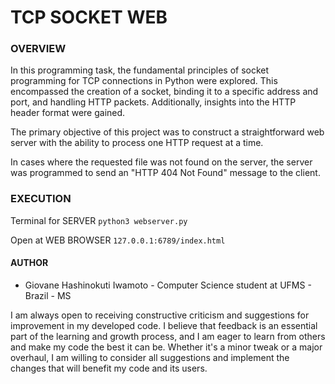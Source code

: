 # TCP SOCKET WEB

### **OVERVIEW**

In this programming task, the fundamental principles of socket programming for TCP connections in Python were explored. This encompassed the creation of a socket, binding it to a specific address and port, and handling HTTP packets. Additionally, insights into the HTTP header format were gained.

The primary objective of this project was to construct a straightforward web server with the ability to process one HTTP request at a time.

In cases where the requested file was not found on the server, the server was programmed to send an "HTTP 404 Not Found" message to the client.

### **EXECUTION**

Terminal for SERVER `python3 webserver.py`

Open at WEB BROWSER `127.0.0.1:6789/index.html`

#### **AUTHOR**

- Giovane Hashinokuti Iwamoto - Computer Science student at UFMS - Brazil - MS

I am always open to receiving constructive criticism and suggestions for improvement in my developed code. I believe that feedback is an essential part of the learning and growth process, and I am eager to learn from others and make my code the best it can be. Whether it's a minor tweak or a major overhaul, I am willing to consider all suggestions and implement the changes that will benefit my code and its users.
